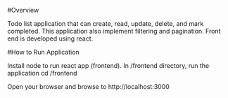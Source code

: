 #Overview

Todo list application that can create, read, update, delete, and mark completed.
This application also implement filtering and pagination.
Front end is developed using react.

#How to Run Application

Install node to run react app (frontend).
In /frontend directory, run the application
cd /frontend

Open your browser and browse to http://localhost:3000
